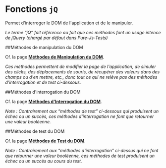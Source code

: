# Fonctions `jQ`

Permet d'interroger le DOM de l'application et de le manipuler.

*Le terme “jQ” fait référence au fait que ces méthodes font un usage intence de jQuery (chargé par défaut dans Pure-Js-Tests)*

##Méthodes de manipulation du DOM

Cf. la page **[Méthodes de Manipulation du DOM](./Manipulation-dom)**.

*Ces méthodes permettent de modifier la page de l'application, de simuler des clicks, des déplacements de souris, de récupérer des valeurs dans des champs ou d'en mettre, etc., donc tout ce qui ne relève pas des méthodes d'interrogation et de test ci-dessous.*

##Méthodes d'interrogation du DOM

Cf. la page **[Méthodes d'Interrogation du DOM](./Interrogation-dom)**.

*Note : Contrairement aux “méthodes de test” ci-dessous qui produisent un échec ou un succès, ces méthodes d'interrogation ne font que retourner une valeur booléenne.*

##Méthodes de test du DOM

Cf. la page **[Méthodes de Test du DOM](./Test-dom)**.

*Note : Contrairement aux “méthodes d'interrogation” ci-dessus qui ne font que retourner une valeur booléenne, ces méthodes de test produisent un échec ou un succès au cours du test.*
